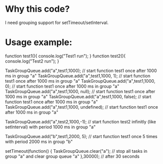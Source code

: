 # Why this code?
I need grouping support for setTimeout/setInterval.

# Usage example:

function test1(){
    console.log("Test1 run");
}
function test2(){
    console.log("Test2 run");
}

TaskGroupQueue.add("a",test1,1000); // start function test1 once after 1000 ms in group "a"
TaskGroupQueue.add("a",test1,1000, 1); // start function test1 once after 1000 ms in group "a"
TaskGroupQueue.add("a",test1,1000, 0); // start function test1 once after 1000 ms in group "a"
TaskGroupQueue.add("a",test1,1000, null); // start function test1 once after 1000 ms in group "a"
TaskGroupQueue.add("a",test1,1000, false); // start function test1 once after 1000 ms in group "a"
TaskGroupQueue.add("a",test1,1000, undefined); // start function test1 once after 1000 ms in group "a"

TaskGroupQueue.add("a",test2,1000,-1); // start function test2 infinitly (like setInterval) with period 1000 ms in group "a"

TaskGroupQueue.add("b",test1,2000, 5); // start function test1 once 5 times with period 2000 ms in group "b"

setTimeout(function() {
  TaskGroupQueue.clear("a"); // stop all tasks in group "a" and clear group queue "a"
},30000); // after 30 seconds
